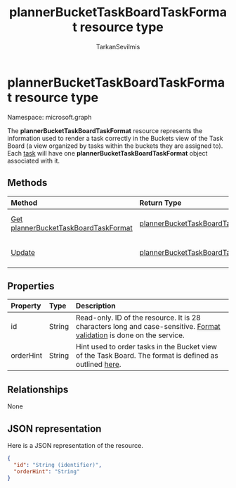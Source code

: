 ﻿---
title: "plannerBucketTaskBoardTaskFormat resource type"
description: "The **plannerBucketTaskBoardTaskFormat** resource represents the information used to render a task correctly in the Buckets view of the Task Board (a view organized by tasks within the buckets they are assigned to). Each task will have one **plannerBucketTaskBoardTaskFormat** object associated with it."
localization_priority: Normal
author: "TarkanSevilmis"
ms.prod: "planner"
doc_type: resourcePageType
---

# plannerBucketTaskBoardTaskFormat resource type

Namespace: microsoft.graph

The **plannerBucketTaskBoardTaskFormat** resource represents the information used to render a task correctly in the Buckets view of the Task Board (a view organized by tasks within the buckets they are assigned to). Each [task](plannertask.md) will have one **plannerBucketTaskBoardTaskFormat** object associated with it.

## Methods

| Method                                                                                 | Return Type                                                             | Description                                                                       |
| :------------------------------------------------------------------------------------- | :---------------------------------------------------------------------- | :-------------------------------------------------------------------------------- |
| [Get plannerBucketTaskBoardTaskFormat](../api/plannerbuckettaskboardtaskformat-get.md) | [plannerBucketTaskBoardTaskFormat](plannerbuckettaskboardtaskformat.md) | Read properties and relationships of **plannerBucketTaskBoardTaskFormat** object. |
| [Update](../api/plannerbuckettaskboardtaskformat-update.md)                            | [plannerBucketTaskBoardTaskFormat](plannerbuckettaskboardtaskformat.md) | Update **plannerBucketTaskBoardTaskFormat** object.                               |

## Properties

| Property  | Type   | Description                                                                                                                                                |
| :-------- | :----- | :--------------------------------------------------------------------------------------------------------------------------------------------------------- |
| id        | String | Read-only. ID of the resource. It is 28 characters long and case-sensitive. [Format validation](planner-identifiers-disclaimer.md) is done on the service. |
| orderHint | String | Hint used to order tasks in the Bucket view of the Task Board. The format is defined as outlined [here](planner-order-hint-format.md).                     |

## Relationships

None

## JSON representation

Here is a JSON representation of the resource.

<!--{
  "blockType": "resource",
  "optionalProperties": [],
  "baseType": "microsoft.graph.entity",
  "@odata.type": "microsoft.graph.plannerBucketTaskBoardTaskFormat"
}-->

```json
{
  "id": "String (identifier)",
  "orderHint": "String"
}

```

<!-- uuid: 8fcb5dbc-d5aa-4681-8e31-b001d5168d79
2015-10-25 14:57:30 UTC -->

<!-- {
  "type": "#page.annotation",
  "description": "plannerBucketTaskBoardTaskFormat resource",
  "keywords": "",
  "section": "documentation",
  "tocPath": ""
}-->
